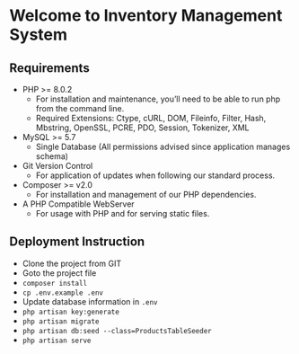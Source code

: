 # Welcome to Inventory Management System

## Requirements

-   PHP >= 8.0.2
    -   For installation and maintenance, you’ll need to be able to run php from the command line.
    -   Required Extensions: Ctype, cURL, DOM, Fileinfo, Filter, Hash, Mbstring, OpenSSL, PCRE, PDO, Session, Tokenizer, XML
-   MySQL >= 5.7
    -   Single Database (All permissions advised since application manages schema)
-   Git Version Control
    -   For application of updates when following our standard process.
-   Composer >= v2.0
    -   For installation and management of our PHP dependencies.
-   A PHP Compatible WebServer
    -   For usage with PHP and for serving static files.

## Deployment Instruction

-   Clone the project from GIT
-   Goto the project file
-   `composer install`
-   `cp .env.example .env`
-   Update database information in `.env`
-   `php artisan key:generate`
-   `php artisan migrate`
-   `php artisan db:seed --class=ProductsTableSeeder`
-   `php artisan serve`